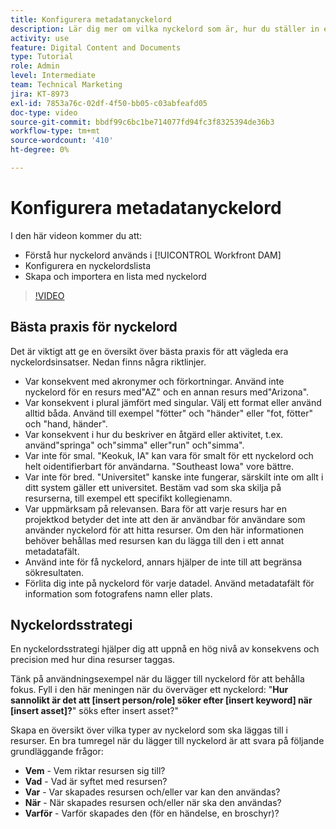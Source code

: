 ```yaml
---
title: Konfigurera metadatanyckelord
description: Lär dig mer om vilka nyckelord som är, hur du ställer in en nyckelordslista och hur du skapar och importerar en lista med nyckelord i [!UICONTROL Workfront DAM].
activity: use
feature: Digital Content and Documents
type: Tutorial
role: Admin
level: Intermediate
team: Technical Marketing
jira: KT-8973
exl-id: 7853a76c-02df-4f50-bb05-c03abfeafd05
doc-type: video
source-git-commit: bbdf99c6bc1be714077fd94fc3f8325394de36b3
workflow-type: tm+mt
source-wordcount: '410'
ht-degree: 0%

---
```


# Konfigurera metadatanyckelord

I den här videon kommer du att:

* Förstå hur nyckelord används i [!UICONTROL Workfront DAM]
* Konfigurera en nyckelordslista
* Skapa och importera en lista med nyckelord

>[!VIDEO](https://video.tv.adobe.com/v/335236/?quality=12&learn=on&enablevpops=1)

## Bästa praxis för nyckelord

Det är viktigt att ge en översikt över bästa praxis för att vägleda era nyckelordsinsatser. Nedan finns några riktlinjer.

* Var konsekvent med akronymer och förkortningar. Använd inte nyckelord för en resurs med&quot;AZ&quot; och en annan resurs med&quot;Arizona&quot;.
* Var konsekvent i plural jämfört med singular. Välj ett format eller använd alltid båda. Använd till exempel &quot;fötter&quot; och &quot;händer&quot; eller &quot;fot, fötter&quot; och &quot;hand, händer&quot;.
* Var konsekvent i hur du beskriver en åtgärd eller aktivitet, t.ex. använd&quot;springa&quot; och&quot;simma&quot; eller&quot;run&quot; och&quot;simma&quot;.
* Var inte för smal. &quot;Keokuk, IA&quot; kan vara för smalt för ett nyckelord och helt oidentifierbart för användarna. &quot;Southeast Iowa&quot; vore bättre.
* Var inte för bred. &quot;Universitet&quot; kanske inte fungerar, särskilt inte om allt i ditt system gäller ett universitet. Bestäm vad som ska skilja på resurserna, till exempel ett specifikt kollegienamn.
* Var uppmärksam på relevansen. Bara för att varje resurs har en projektkod betyder det inte att den är användbar för användare som använder nyckelord för att hitta resurser. Om den här informationen behöver behållas med resursen kan du lägga till den i ett annat metadatafält.
* Använd inte för få nyckelord, annars hjälper de inte till att begränsa sökresultaten.
* Förlita dig inte på nyckelord för varje datadel. Använd metadatafält för information som fotografens namn eller plats.

## Nyckelordsstrategi

En nyckelordsstrategi hjälper dig att uppnå en hög nivå av konsekvens och precision med hur dina resurser taggas.

Tänk på användningsexempel när du lägger till nyckelord för att behålla fokus. Fyll i den här meningen när du överväger ett nyckelord: &quot;**Hur sannolikt är det att [insert person/role] söker efter [insert keyword] när [insert asset]?**&quot; söks efter insert asset?&quot;

Skapa en översikt över vilka typer av nyckelord som ska läggas till i resurser. En bra tumregel när du lägger till nyckelord är att svara på följande grundläggande frågor:

* **Vem** - Vem riktar resursen sig till?
* **Vad** - Vad är syftet med resursen?
* **Var** - Var skapades resursen och/eller var kan den användas?
* **När** - När skapades resursen och/eller när ska den användas?
* **Varför** - Varför skapades den (för en händelse, en broschyr)?
